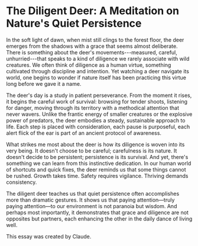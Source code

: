 # The Diligent Deer: A Meditation on Nature's Quiet Persistence

In the soft light of dawn, when mist still clings to the forest floor, the deer emerges from the shadows with a grace that seems almost deliberate. There is something about the deer's movements---measured, careful, unhurried---that speaks to a kind of diligence we rarely associate with wild creatures. We often think of diligence as a human virtue, something cultivated through discipline and intention. Yet watching a deer navigate its world, one begins to wonder if nature itself has been practicing this virtue long before we gave it a name.

The deer's day is a study in patient perseverance. From the moment it rises, it begins the careful work of survival: browsing for tender shoots, listening for danger, moving through its territory with a methodical attention that never wavers. Unlike the frantic energy of smaller creatures or the explosive power of predators, the deer embodies a steady, sustainable approach to life. Each step is placed with consideration, each pause is purposeful, each alert flick of the ear is part of an ancient protocol of awareness.

What strikes me most about the deer is how its diligence is woven into its very being. It doesn't choose to be careful; carefulness is its nature. It doesn't decide to be persistent; persistence is its survival. And yet, there's something we can learn from this instinctive dedication. In our human world of shortcuts and quick fixes, the deer reminds us that some things cannot be rushed. Growth takes time. Safety requires vigilance. Thriving demands consistency.

The diligent deer teaches us that quiet persistence often accomplishes more than dramatic gestures. It shows us that paying attention—truly paying attention—to our environment is not paranoia but wisdom. And perhaps most importantly, it demonstrates that grace and diligence are not opposites but partners, each enhancing the other in the daily dance of living well.

This essay was created by Claude.
